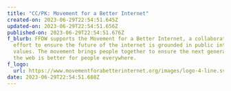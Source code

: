 ```yaml
---
title: "CC/PK: Movement for a Better Internet"
created-on: 2023-06-29T22:54:51.645Z
updated-on: 2023-06-29T22:54:51.656Z
published-on: 2023-06-29T22:54:51.676Z
f_blurb: FFDW supports the Movement for a Better Internet, a collaborative
  effort to ensure the future of the internet is grounded in public interest
  values. The movement brings people together to ensure the next generation of
  the web is better for people everywhere.
f_logo:
  url: https://www.movementforabetterinternet.org/images/logo-4-line.svg
date: 2023-06-29T22:54:51.688Z
---
```

